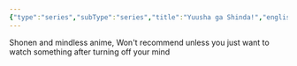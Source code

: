 ```yaml
---
{"type":"series","subType":"series","title":"Yuusha ga Shinda!","englishTitle":"The Legendary Hero Is Dead!","year":2023,"dataSource":"MALAPI","url":"https://myanimelist.net/anime/51706/Yuusha_ga_Shinda","id":51706,"genres":["Action","Comedy","Fantasy","Ecchi"],"studios":["LIDENFILMS"],"episodes":12,"duration":"23 min per ep","onlineRating":6.41,"actors":null,"image":"https://cdn.myanimelist.net/images/anime/1868/133866.jpg","released":true,"streamingServices":["Crunchyroll","Aniplus TV","Bahamut Anime Crazy","Muse Asia"],"airing":true,"airedFrom":"07/04/2023","airedTo":"01/01/1970","watched":false,"lastWatched":"","personalRating":0,"tags":["mediaDB/tv/series"],"dg-publish":true,"permalink":"/media-db/series/yuusha-ga-shinda-2023/","dgPassFrontmatter":true,"noteIcon":"1","created":"2023-11-14T21:08:36.129+05:30","updated":"2023-12-10T09:55:58.214+05:30"}
---
```


Shonen and mindless anime, Won't recommend unless you just want to watch something after turning off your mind